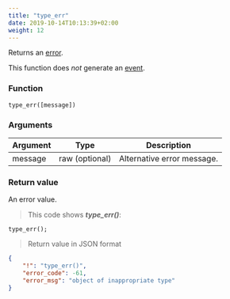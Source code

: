 ```yaml
---
title: "type_err"
date: 2019-10-14T10:13:39+02:00
weight: 12
---
```


Returns an [error](../../data-types/error-type).

This function does *not* generate an [event](../../events).

### Function
`type_err([message])`

### Arguments
Argument | Type | Description
-------- | ---- | -----------
message | raw (optional) | Alternative error message.

### Return value
An error value.

> This code shows ***type_err()***:

```
type_err();
```

> Return value in JSON format

```json
{
    "!": "type_err()",
    "error_code": -61,
    "error_msg": "object of inappropriate type"
}
```
